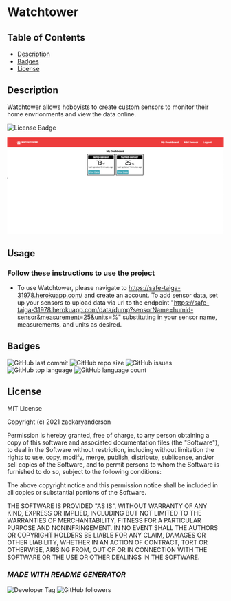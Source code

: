  # Watchtower

  ## Table of Contents

  * [Description](#description)  
  * [Badges](#badges)  
  * [License](#license)  


  ## Description

  Watchtower allows hobbyists to create custom sensors to monitor their home envrionments and view the data online.
  
  ![License Badge](https://img.shields.io/badge/license-MIT-brightgreen)
  
  ![Screenshot](./client/public/watchtowerScreenshot.png)
  
  ## Usage
    
  ### Follow these instructions to use the project
  - To use Watchtower, please navigate to https://safe-taiga-31978.herokuapp.com/ and create an account. To add sensor data, set up your sensors to upload data via url to the endpoint "https://safe-taiga-31978.herokuapp.com/data/dump?sensorName=humid-sensor&measurement=25&units=%" substituting in your sensor name, measurements, and units as desired.
  
  
  ## Badges

  ![GitHub last commit](https://img.shields.io/github/last-commit/zackaryanderson/watchtower)
  ![GitHub repo size](https://img.shields.io/github/repo-size/zackaryanderson/watchtower)
  ![GitHub issues](https://img.shields.io/github/issues/zackaryanderson/watchtower)
  ![GitHub top language](https://img.shields.io/github/languages/top/zackaryanderson/watchtower) ![GitHub language count](https://img.shields.io/github/languages/count/zackaryanderson/watchtower)
  

  
  ## License
  MIT License

  Copyright (c) 2021 zackaryanderson
    
  Permission is hereby granted, free of charge, to any person obtaining a copy
  of this software and associated documentation files (the "Software"), to deal
  in the Software without restriction, including without limitation the rights
  to use, copy, modify, merge, publish, distribute, sublicense, and/or sell    copies of the Software, and to permit persons to whom the Software is
  furnished to do so, subject to the following conditions:
    
  The above copyright notice and this permission notice shall be included in all
  copies or substantial portions of the Software.
    
  THE SOFTWARE IS PROVIDED "AS IS", WITHOUT WARRANTY OF ANY KIND, EXPRESS OR
  IMPLIED, INCLUDING BUT NOT LIMITED TO THE WARRANTIES OF MERCHANTABILITY,
  FITNESS FOR A PARTICULAR PURPOSE AND NONINFRINGEMENT. IN NO EVENT SHALL THE
  AUTHORS OR COPYRIGHT HOLDERS BE LIABLE FOR ANY CLAIM, DAMAGES OR OTHER
  LIABILITY, WHETHER IN AN ACTION OF CONTRACT, TORT OR OTHERWISE, ARISING FROM,
  OUT OF OR IN CONNECTION WITH THE SOFTWARE OR THE USE OR OTHER DEALINGS IN THE
  SOFTWARE.
    

  

  ### _MADE WITH README GENERATOR_
  ![Developer Tag](https://img.shields.io/badge/Developed%20By%3A-Zack%20Anderson-orange)
  ![GitHub followers](https://img.shields.io/github/followers/zackaryanderson?style=social)
        

